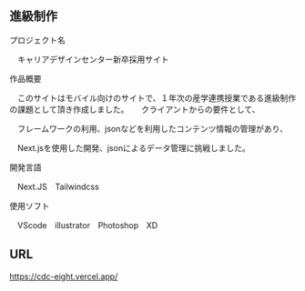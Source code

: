 ## 進級制作

プロジェクト名

　キャリアデザインセンター新卒採用サイト


作品概要

　このサイトはモバイル向けのサイトで、１年次の産学連携授業である進級制作の課題として頂き作成しました。
　
 クライアントからの要件として、

　フレームワークの利用、jsonなどを利用したコンテンツ情報の管理があり、

　Next.jsを使用した開発、jsonによるデータ管理に挑戦しました。


開発言語

　Next.JS　Tailwindcss


使用ソフト

　VScode　illustrator　Photoshop　XD
 

## URL
https://cdc-eight.vercel.app/
